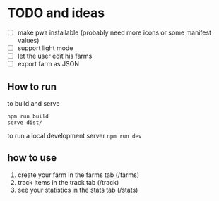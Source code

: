 # TODO and ideas
- [ ] make pwa installable (probably need more icons or some manifest values)
- [ ] support light mode
- [ ] let the user edit his farms
- [ ] export farm as JSON

## How to run
to build and serve
```
npm run build
serve dist/
```
to run a local development server
`npm run dev`

## how to use
1. create your farm in the farms tab (/farms)
2. track items in the track tab (/track)
3. see your statistics in the stats tab (/stats)
